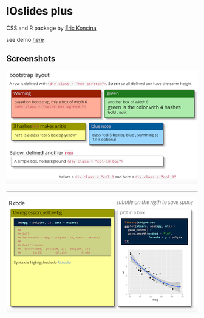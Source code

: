 IOslides plus
================

CSS and R package by [Eric Koncina](https://github.com/koncina/iosp)

see demo [here](https://htmlpreview.github.io/?https://github.com/ginolhac/iosp_demo/blob/master/iosp.html)

Screenshots
-----------

![](img/boot_layout.png)

------------------------------------------------------------------------

![](img/r_code.png)
